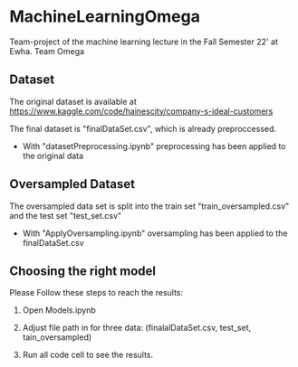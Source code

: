# MachineLearningOmega
Team-project of the machine learning lecture in the Fall Semester 22' at Ewha. Team Omega 

## Dataset
The original dataset is available at https://www.kaggle.com/code/hainescity/company-s-ideal-customers


The final dataset is "finalDataSet.csv", which is already preproccessed.
- With "datasetPreprocessing.ipynb" preprocessing has been applied to the original data

## Oversampled Dataset
The oversampled data set is split into the train set "train_oversampled.csv" and the test set "test_set.csv"
- With "ApplyOversampling.ipynb" oversampling has been applied to the finalDataSet.csv

## Choosing the right model
Please Follow these steps to reach the results:

1. Open Models.ipynb

2. Adjust file path in for three data: (finalalDataSet.csv, test_set, tain_oversampled)

3. Run all code cell to see the results. 
